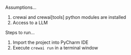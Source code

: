Assumptions...
1. crewai and crewai[tools] python modules are installed
2. Access to a LLM

Steps to run...
1. Import the project into PyCharm IDE
2. Execute `crewai run` in a terminal window
